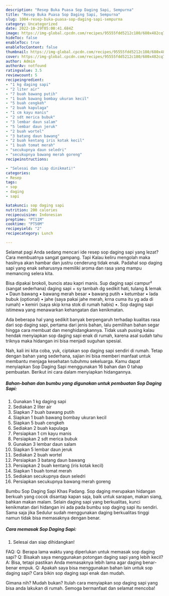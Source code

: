 ```yaml
---
description: "Resep Buka Puasa Sop Daging Sapi, Sempurna"
title: "Resep Buka Puasa Sop Daging Sapi, Sempurna"
slug: 1004-resep-buka-puasa-sop-daging-sapi-sempurna
category: Uncategorized
date: 2022-10-29T05:00:41.684Z
image: https://img-global.cpcdn.com/recipes/95555fdd5212c180/680x482cq70/sop-daging-sapi-foto-resep-utama.jpg
hideToc: false
enableToc: true
enableTocContent: false
thumbnail: https://img-global.cpcdn.com/recipes/95555fdd5212c180/680x482cq70/sop-daging-sapi-foto-resep-utama.jpg
cover: https://img-global.cpcdn.com/recipes/95555fdd5212c180/680x482cq70/sop-daging-sapi-foto-resep-utama.jpg
author: Admin
authorAv: notfound
ratingvalue: 3.5
reviewcount: 5
recipeingredient:
- "1 kg daging sapi"
- "2 liter air"
- "7 buah bawang putih"
- "1 buah bawang bombay ukuran kecil"
- "5 buah cengkeh"
- "2 buah kapulaga"
- "1 cm kayu manis"
- "2 sdt merica bubuk"
- "3 lembar daun salam"
- "5 lembar daun jeruk"
- "2 buah wortel"
- "3 batang daun bawang"
- "2 buah kentang iris kotak kecil"
- "1 buah tomat merah"
- "secukupnya daun seledri"
- "secukupnya bawang merah goreng"
recipeinstructions:

- "Selesai dan siap dinikmati!"
categories:
- Resep
tags:
- sop
- daging
- sapi

katakunci: sop daging sapi 
nutrition: 200 calories
recipecuisine: Indonesian
preptime: "PT11M"
cooktime: "PT50M"
recipeyield: "2"
recipecategory: Lunch

---
```



Selamat pagi Anda sedang mencari ide resep sop daging sapi yang lezat? Cara membuatnya sangat gampang. Tapi Kalau keliru mengolah maka hasilnya akan hambar dan justru cenderung tidak enak. Padahal sop daging sapi yang enak seharusnya memiliki aroma dan rasa yang mampu memancing selera kita.


Bisa dipakai brokoli, buncis atau kapri manis. Sup daging sapi campur² (sangat sederhana) daging sapi + sy tambah dg sedikit hati, tulang &amp; lemak • Daun bawang • bawang merah besar • bawang putih • ketumbar • lada bubuk (optional) • jahe (saya pakai jahe merah, krna cuma itu yg ada di rumah) • kemiri (saya skip krna stok di rumah habis) •. Sop daging sapi istimewa yang menawarkan kehangatan dan kenikmatan.

Ada beberapa hal yang sedikit banyak berpengaruh terhadap kualitas rasa dari sop daging sapi, pertama dari jenis bahan, lalu pemilihan bahan segar hingga cara membuat dan menghidangkannya. Tidak usah pusing kalau hendak menyiapkan sop daging sapi enak di rumah, karena asal sudah tahu triknya maka hidangan ini bisa menjadi suguhan spesial.


Nah, kali ini kita coba, yuk, ciptakan sop daging sapi sendiri di rumah. Tetap dengan bahan yang sederhana, sajian ini bisa memberi manfaat untuk membantu menjaga kesehatan tubuhmu sekeluarga. Kamu dapat menyiapkan Sop Daging Sapi menggunakan 16 bahan dan 0 tahap pembuatan. Berikut ini cara dalam menyiapkan hidangannya.

<!--inarticleads1-->

##### Bahan-bahan dan bumbu yang digunakan untuk pembuatan Sop Daging Sapi:

1. Gunakan 1 kg daging sapi
1. Sediakan 2 liter air
1. Siapkan 7 buah bawang putih
1. Siapkan 1 buah bawang bombay ukuran kecil
1. Siapkan 5 buah cengkeh
1. Sediakan 2 buah kapulaga
1. Persiapkan 1 cm kayu manis
1. Persiapkan 2 sdt merica bubuk
1. Gunakan 3 lembar daun salam
1. Siapkan 5 lembar daun jeruk
1. Sediakan 2 buah wortel
1. Persiapkan 3 batang daun bawang
1. Persiapkan 2 buah kentang (iris kotak kecil)
1. Siapkan 1 buah tomat merah
1. Sediakan secukupnya daun seledri
1. Persiapkan secukupnya bawang merah goreng


Bumbu Sop Daging Sapi Khas Padang. Sop daging merupakan hidangan berkuah yang cocok disantap kapan saja, baik untuk sarapan, makan siang, bahkan makan malam. Selain daging sapi yang berkualitas, kunci kenikmatan dari hidangan ini ada pada bumbu sop daging sapi itu sendiri. Sama saja jika Sedulur sudah menggunakan daging berkualitas tinggi namun tidak bisa memasaknya dengan benar. 

<!--inarticleads2-->

##### Cara memasak Sop Daging Sapi:


1. Selesai dan siap dihidangkan!

FAQ: Q: Berapa lama waktu yang diperlukan untuk memasak sop daging sapi? Q: Bisakah saya menggunakan potongan daging sapi yang lebih kecil? A: Bisa, tetapi pastikan Anda memasaknya lebih lama agar daging benar-benar empuk. Q: Apakah saya bisa menggunakan bahan lain untuk sop daging sapi? Cara bikin sop daging sapi enak dan mudah. 

Gimana nih? Mudah bukan? Itulah cara menyiapkan sop daging sapi yang bisa anda lakukan di rumah. Semoga bermanfaat dan selamat mencoba!
